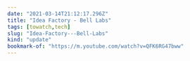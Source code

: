 ```yaml
---
date: "2021-03-14T21:12:17.296Z"
title: "Idea Factory - Bell Labs"
tags: [towatch,tech]
slug: "Idea-Factory---Bell-Labs"
kind: "update"
bookmark-of: "https://m.youtube.com/watch?v=QFK6RG47bww"
---
```


